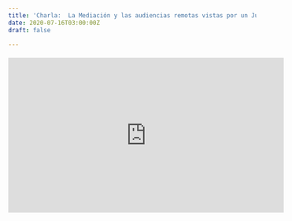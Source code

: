 ```yaml
---
title: 'Charla:  La Mediación y las audiencias remotas vistas por un Juez'
date: 2020-07-16T03:00:00Z
draft: false

---
```

###### <iframe width="560" height="315" src="https://www.youtube.com/embed/G-I2HzNP48E" frameborder="0" allow="accelerometer; autoplay; encrypted-media; gyroscope; picture-in-picture" allowfullscreen></iframe>